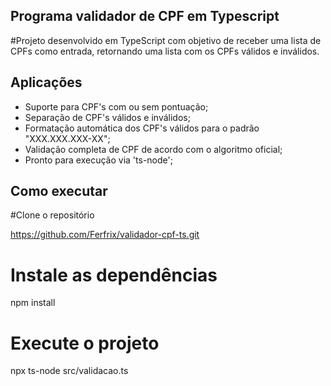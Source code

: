 ## Programa validador de CPF em Typescript
#Projeto desenvolvido em TypeScript com objetivo de receber uma lista de CPFs como entrada, retornando uma lista com os CPFs válidos e inválidos.

## Aplicações

*  Suporte para CPF's com ou sem pontuação;
*  Separação de CPF's válidos e inválidos;
*  Formatação automática dos CPF's válidos para o padrão "XXX.XXX.XXX-XX";
*  Validação completa de CPF de acordo com o algoritmo oficial;
*  Pronto para execução via 'ts-node';

## Como executar

#Clone o repositório

https://github.com/Ferfrix/validador-cpf-ts.git

# Instale as dependências

npm install

# Execute o projeto

npx ts-node src/validacao.ts
